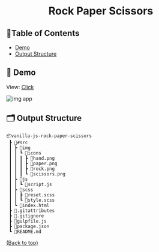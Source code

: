 <h1 align="center">Rock Paper Scissors</h3>

## 📝Table of Contents

- [Demo](#demo)
- [Output Structure](#output-structure)

## 🎥 Demo <a name = "demo"></a>

View: [Click](https://vanilla-js-rock-paper-scissors.netlify.app/)

![img app](http://test-developer.ru/preview/rock-paper.png)

## 🗂 Output Structure <a name = "output-structure"></a>

```shell
📦vanilla-js-rock-paper-scissors
 ┣ 📂#src
 ┃ ┣ 📂img
 ┃ ┃ ┗ 📂icons
 ┃ ┃ ┃ ┣ 📜hand.png
 ┃ ┃ ┃ ┣ 📜paper.png
 ┃ ┃ ┃ ┣ 📜rock.png
 ┃ ┃ ┃ ┗ 📜scissors.png
 ┃ ┣ 📂js
 ┃ ┃ ┗ 📜script.js
 ┃ ┣ 📂scss
 ┃ ┃ ┣ 📜reset.scss
 ┃ ┃ ┗ 📜style.scss
 ┃ ┗ 📜index.html
 ┣ 📜.gitattributes
 ┣ 📜.gitignore
 ┣ 📜gulpfile.js
 ┣ 📜package.json
 ┗ 📜README.md
```

[(Back to top)](#table-of-contents)
